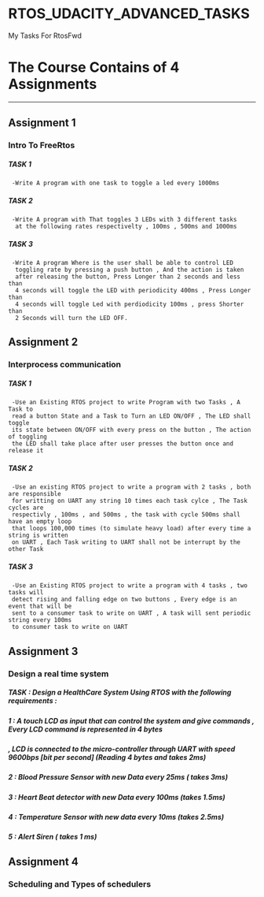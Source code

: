 # RTOS_UDACITY_ADVANCED_TASKS
My Tasks For RtosFwd

 # The Course Contains of 4 Assignments 
 ------------------------------------------------------------------------------------------------------------------------------
 ## Assignment 1 
  ### Intro To FreeRtos
   ##### TASK 1
     -Write A program with one task to toggle a led every 1000ms
   ##### TASK 2
     -Write A program with That toggles 3 LEDs with 3 different tasks
      at the following rates respectivelty , 100ms , 500ms and 1000ms
   ##### TASK 3
     -Write A program Where is the user shall be able to control LED
      toggling rate by pressing a push button , And the action is taken
      after releasing the button, Press Longer than 2 seconds and less than
      4 seconds will toggle the LED with periodicity 400ms , Press Longer than 
      4 seconds will toggle Led with perdiodicity 100ms , press Shorter than 
      2 Seconds will turn the LED OFF.
 ## Assignment 2 
  ### Interprocess communication 
  ##### TASK 1
     -Use an Existing RTOS project to write Program with two Tasks , A Task to
     read a button State and a Task to Turn an LED ON/OFF , The LED shall toggle
     its state between ON/OFF with every press on the button , The action of toggling
     the LED shall take place after user presses the button once and release it
   ##### TASK 2
     -Use an existing RTOS project to write a program with 2 tasks , both are responsible
     for writting on UART any string 10 times each task cylce , The Task cycles are 
     respectivly , 100ms , and 500ms , the task with cycle 500ms shall have an empty loop
     that loops 100,000 times (to simulate heavy load) after every time a string is written
     on UART , Each Task writing to UART shall not be interrupt by the other Task
   ##### TASK 3
     -Use an Existing RTOS project to write a program with 4 tasks , two tasks will 
     detect rising and falling edge on two buttons , Every edge is an event that will be
     sent to a consumer task to write on UART , A task will sent periodic string every 100ms
     to consumer task to write on UART
 ## Assignment 3 
  ### Design a real time system
   ##### TASK : Design a HealthCare System Using RTOS with the following requirements :
   ##### 1 : A touch LCD as input that can control the system and give commands , Every LCD command is represented in 4 bytes 
   ##### , LCD is connected to the micro-controller through UART with speed 9600bps [bit per second] (Reading 4 bytes and takes 2ms)
   ##### 2 : Blood Pressure Sensor with new Data every 25ms ( takes 3ms)
   ##### 3 : Heart Beat detector with new Data every 100ms (takes 1.5ms)
   ##### 4 : Temperature Sensor with new data every 10ms (takes 2.5ms)
   ##### 5 : Alert Siren ( takes 1 ms)
 ## Assignment 4 
  ### Scheduling and Types of schedulers
